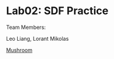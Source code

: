 # Lab02: SDF Practice

Team Members:

Leo Liang, Lorant Mikolas

[Mushroom](https://www.shadertoy.com/view/7ldfWf)

